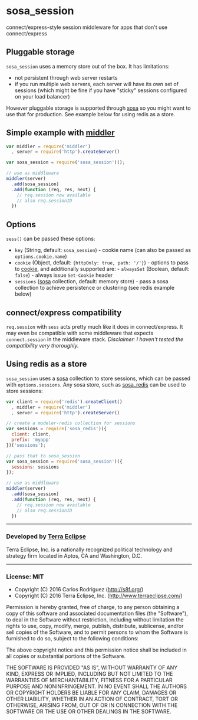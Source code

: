 sosa_session
============

connect/express-style session middleware for apps that don't use connect/express

## Pluggable storage

`sosa_session` uses a memory store out of the box. It has limitations:

- not persistent through web server restarts
- if you run multiple web servers, each server will have its own set of sessions
(which might be fine if you have "sticky" sessions configured on your load balancer)

However pluggable storage is supported through [sosa](https://github.com/carlos8f/sosa)
so you might want to use that for production. See example below for using redis
as a store.

## Simple example with [middler](https://github.com/carlos8f/node-middler)

```js
var middler = require('middler')
  , server = require('http').createServer()

var sosa_session = require('sosa_session')();

// use as middleware
middler(server)
  .add(sosa_session)
  .add(function (req, res, next) {
    // req.session now available
    // also req.sessionID
  })
```

## Options

`sess()` can be passed these options:

- `key` (String, default: `sosa_session`) - cookie name (can also be passed as `options.cookie.name`)
- `cookie` (Object, default: `{httpOnly: true, path: '/'}`) - options to pass to
  [cookie](https://npmjs.org/package/cookie), and additionally supported are:
      - `alwaysSet` (Boolean, default: `false`) - always issue `Set-Cookie` header
- `sessions` ([sosa](https://github.com/carlos8f/sosa) collection, default: memory store) -
  pass a sosa collection to achieve persistence or clustering (see redis example
  below)

## connect/express compatibility

`req.session` with `sess` acts pretty much like it does in connect/express.
It may even be compatible with some middleware that expects `connect.session` in
the middleware stack. _Disclaimer: I haven't tested the compatibility very thoroughly._

## Using redis as a store

`sosa_session` uses a [sosa](https://github.com/carlos8f/sosa) collection to store
sessions, which can be passed with `options.sessions`. Any sosa store, such
as [sosa_redis](https://github.com/carlos8f/sosa_redis) can be used to
store sessions:

```js
var client = require('redis').createClient()
  , middler = require('middler')
  , server = require('http').createServer()

// create a modeler-redis collection for sessions
var sessions = require('sosa_redis')({
  client: client,
  prefix: 'myapp'
})('sessions');

// pass that to sosa_session
var sosa_session = require('sosa_session')({
  sessions: sessions
});

// use as middleware
middler(server)
  .add(sosa_session)
  .add(function (req, res, next) {
    // req.session now available
    // also req.sessionID
  })

```

- - -

### Developed by [Terra Eclipse](http://www.terraeclipse.com)
Terra Eclipse, Inc. is a nationally recognized political technology and
strategy firm located in Aptos, CA and Washington, D.C.

- - -

### License: MIT

- Copyright (C) 2016 Carlos Rodriguez (http://s8f.org/)
- Copyright (C) 2016 Terra Eclipse, Inc. (http://www.terraeclipse.com/)

Permission is hereby granted, free of charge, to any person obtaining a copy
of this software and associated documentation files (the &quot;Software&quot;), to deal
in the Software without restriction, including without limitation the rights
to use, copy, modify, merge, publish, distribute, sublicense, and/or sell
copies of the Software, and to permit persons to whom the Software is furnished
to do so, subject to the following conditions:

The above copyright notice and this permission notice shall be included in
all copies or substantial portions of the Software.

THE SOFTWARE IS PROVIDED &quot;AS IS&quot;, WITHOUT WARRANTY OF ANY KIND, EXPRESS OR
IMPLIED, INCLUDING BUT NOT LIMITED TO THE WARRANTIES OF MERCHANTABILITY,
FITNESS FOR A PARTICULAR PURPOSE AND NONINFRINGEMENT. IN NO EVENT SHALL THE
AUTHORS OR COPYRIGHT HOLDERS BE LIABLE FOR ANY CLAIM, DAMAGES OR OTHER
LIABILITY, WHETHER IN AN ACTION OF CONTRACT, TORT OR OTHERWISE, ARISING FROM,
OUT OF OR IN CONNECTION WITH THE SOFTWARE OR THE USE OR OTHER DEALINGS IN THE
SOFTWARE.
